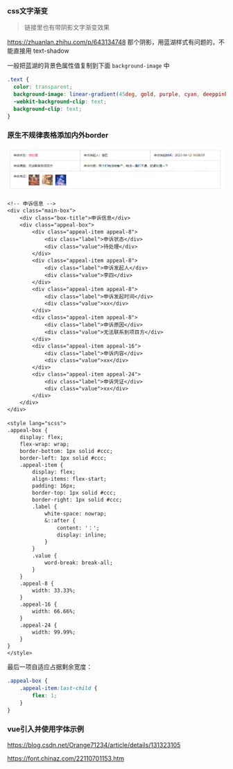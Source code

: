 ### css文字渐变

> 链接里也有带阴影文字渐变效果

https://zhuanlan.zhihu.com/p/643134748 那个阴影，用蓝湖样式有问题的，不能直接用 text-shadow

一般把蓝湖的背景色属性值复制到下面 `background-image` 中

```css
.text {
  color: transparent;
  background-image: linear-gradient(45deg, gold, purple, cyan, deeppink);
  -webkit-background-clip: text;
  background-clip: text;
}
```





### 原生不规律表格添加内外border

![image-20240122200706719](./img/pure-border.png)

```react
<!-- 申诉信息 -->
<div class="main-box">
    <div class="box-title">申诉信息</div>
    <div class="appeal-box">
        <div class="appeal-item appeal-8">
            <div class="label">申诉状态</div>
            <div class="value">待处理</div>
        </div>
        <div class="appeal-item appeal-8">
            <div class="label">申诉发起人</div>
            <div class="value">李四</div>
        </div>
        <div class="appeal-item appeal-8">
            <div class="label">申诉发起时间</div>
            <div class="value">xx</div>
        </div>
        <div class="appeal-item appeal-8">
            <div class="label">申诉原因</div>
            <div class="value">无法联系到项目方</div>
        </div>
        <div class="appeal-item appeal-16">
            <div class="label">申诉内容</div>
            <div class="value">xx</div>
        </div>
        <div class="appeal-item appeal-24">
            <div class="label">申诉凭证</div>
            <div class="value">xx</div>
        </div>
    </div>
</div>

<style lang="scss">
.appeal-box {
    display: flex;
    flex-wrap: wrap;
    border-bottom: 1px solid #ccc;
    border-left: 1px solid #ccc;
    .appeal-item {
        display: flex;
        align-items: flex-start;
        padding: 16px;
        border-top: 1px solid #ccc;
        border-right: 1px solid #ccc;
        .label {
            white-space: nowrap;
            &::after {
                content: '：';
                display: inline;
            }
        }
        .value {
            word-break: break-all;
        }
    }
    .appeal-8 {
        width: 33.33%;
    }
    .appeal-16 {
        width: 66.66%;
    }
    .appeal-24 {
        width: 99.99%;
    }
}
</style>
```

最后一项自适应占据剩余宽度：

```css
.appeal-box {
    .appeal-item:last-child {
    	flex: 1;
    }
}
```





### vue引入并使用字体示例

https://blog.csdn.net/Orange71234/article/details/131323105

https://font.chinaz.com/22110701153.htm
